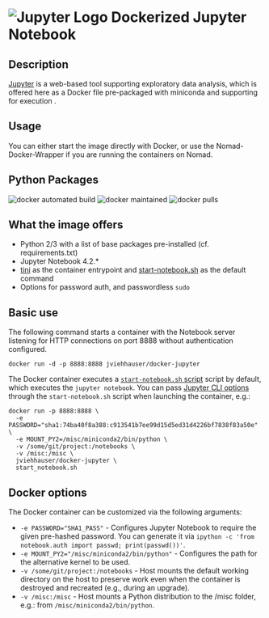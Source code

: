 # ![Jupyter Logo](https://avatars3.githubusercontent.com/u/7388996?v=3&s=200) Dockerized Jupyter Notebook 

## Description

[Jupyter](http://blog.jupyter.org/) is a web-based tool supporting exploratory data analysis, which is offered here as a Docker file pre-packaged with miniconda and supporting for execution .

## Usage

You can either start the image directly with Docker, or use the Nomad-Docker-Wrapper if you are running the containers on Nomad.

## Python Packages

![docker automated build](https://img.shields.io/docker/automated/jrottenberg/ffmpeg.svg) ![docker maintained](https://img.shields.io/maintenance/yes/2016.svg) ![docker pulls](https://img.shields.io/docker/pulls/jviehhauser/jupyter-docker.svg)

## What the image offers
* Python 2/3 with a list of base packages pre-installed (cf. requirements.txt)
* Jupyter Notebook 4.2.*
* [tini](https://github.com/krallin/tini) as the container entrypoint and [start-notebook.sh](./start-notebook.sh) as the default command
* Options for password auth, and passwordless `sudo`

## Basic use

The following command starts a container with the Notebook server listening for HTTP connections on port 8888 without authentication configured.

```
docker run -d -p 8888:8888 jviehhauser/docker-jupyter
```

The Docker container executes a [`start-notebook.sh` script](./start-notebook.sh) script by default, which executes the `jupyter notebook`. You can pass [Jupyter CLI options](http://jupyter.readthedocs.org/en/latest/config.html#command-line-arguments) through the `start-notebook.sh` script when launching the container, e.g.:

```
docker run -p 8888:8888 \
  -e PASSWORD="sha1:74ba40f8a388:c913541b7ee99d15d5ed31d4226bf7838f83a50e" \
  -e MOUNT_PY2=/misc/miniconda2/bin/python \
  -v /some/git/project:/notebooks \
  -v /misc:/misc \
  jviehhauser/docker-jupyter \
  start_notebook.sh
```

## Docker options
The Docker container can be customized via the following arguments: 
* `-e PASSWORD="SHA1_PASS"` - Configures Jupyter Notebook to require the given pre-hashed password. You can generate it via `ipython -c 'from notebook.auth import passwd; print(passwd())'`.
* `-e MOUNT_PY2="/misc/miniconda2/bin/python"` - Configures the path for the alternative kernel to be used.
* `-v /some/git/project:/notebooks` - Host mounts the default working directory on the host to preserve work even when the container is destroyed and recreated (e.g., during an upgrade).
* `-v /misc:/misc` - Host mounts a Python distribution to the /misc folder, e.g.: from `/misc/miniconda2/bin/python`.

